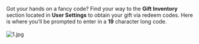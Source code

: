 <p><span style="font-weight: 400;">Got your hands on a fancy code? Find your way to the <strong>Gift Inventory</strong> section located in <strong>User Settings</strong> to obtain your gift via redeem codes. Here is where you’ll be prompted to enter in a <strong>19</strong> character long code. <br></span><br><span style="font-weight: 400;"><img src="https://support.discord.com/hc/article_attachments/360054393351/1.jpg" alt="1.jpg"></span><br><br></p>